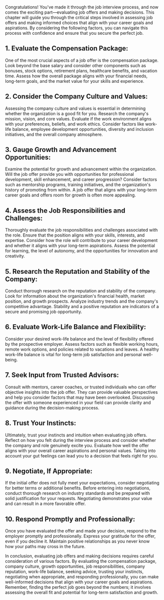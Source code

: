 
Congratulations! You've made it through the job interview process, and now comes the exciting part—evaluating job offers and making decisions. This chapter will guide you through the critical steps involved in assessing job offers and making informed choices that align with your career goals and aspirations. By considering the following factors, you can navigate this process with confidence and ensure that you secure the perfect job.

## 1\. **Evaluate the Compensation Package**:

One of the most crucial aspects of a job offer is the compensation package. Look beyond the base salary and consider other components such as bonuses, stock options, retirement plans, healthcare benefits, and vacation time. Assess how the overall package aligns with your financial needs, long-term goals, and the market value for your skills and experience.

## 2\. **Consider the Company Culture and Values**:

Assessing the company culture and values is essential in determining whether the organization is a good fit for you. Research the company's mission, vision, and core values. Evaluate if the work environment aligns with your preferences, beliefs, and work ethics. Consider factors like work-life balance, employee development opportunities, diversity and inclusion initiatives, and the overall company atmosphere.

## 3\. **Gauge Growth and Advancement Opportunities**:

Examine the potential for growth and advancement within the organization. Will the job offer provide you with opportunities for professional development, skill enhancement, and career progression? Consider factors such as mentorship programs, training initiatives, and the organization's history of promoting from within. A job offer that aligns with your long-term career goals and offers room for growth is often more appealing.

## 4\. **Assess the Job Responsibilities and Challenges**:

Thoroughly evaluate the job responsibilities and challenges associated with the role. Ensure that the position aligns with your skills, interests, and expertise. Consider how the role will contribute to your career development and whether it aligns with your long-term aspirations. Assess the potential for learning, the level of autonomy, and the opportunities for innovation and creativity.

## 5\. **Research the Reputation and Stability of the Company**:

Conduct thorough research on the reputation and stability of the company. Look for information about the organization's financial health, market position, and growth prospects. Analyze industry trends and the company's competitive advantage. Stability and a positive reputation are indicators of a secure and promising job opportunity.

## 6\. **Evaluate Work-Life Balance and Flexibility**:

Consider your desired work-life balance and the level of flexibility offered by the prospective employer. Assess factors such as flexible working hours, remote work options, and policies related to vacations and leaves. A healthy work-life balance is vital for long-term job satisfaction and personal well-being.

## 7\. **Seek Input from Trusted Advisors**:

Consult with mentors, career coaches, or trusted individuals who can offer objective insights into the job offer. They can provide valuable perspectives and help you consider factors that may have been overlooked. Discussing the offer with someone experienced in your field can provide clarity and guidance during the decision-making process.

## 8\. **Trust Your Instincts**:

Ultimately, trust your instincts and intuition when evaluating job offers. Reflect on how you felt during the interview process and consider whether the company and role genuinely excite you. Evaluate how well the offer aligns with your overall career aspirations and personal values. Taking into account your gut feelings can lead you to a decision that feels right for you.

## 9\. **Negotiate, If Appropriate**:

If the initial offer does not fully meet your expectations, consider negotiating for better terms or additional benefits. Before entering into negotiations, conduct thorough research on industry standards and be prepared with solid justification for your requests. Negotiating demonstrates your value and can result in a more favorable offer.

## 10\. **Respond Promptly and Professionally**:

Once you have evaluated the offer and made your decision, respond to the employer promptly and professionally. Express your gratitude for the offer, even if you decline it. Maintain positive relationships as you never know how your paths may cross in the future.

In conclusion, evaluating job offers and making decisions requires careful consideration of various factors. By evaluating the compensation package, company culture, growth opportunities, job responsibilities, company reputation, work-life balance, seeking advice, trusting your instincts, negotiating when appropriate, and responding professionally, you can make well-informed decisions that align with your career goals and aspirations. Remember, finding the perfect job goes beyond the numbers; it involves assessing the overall fit and potential for long-term satisfaction and growth.
